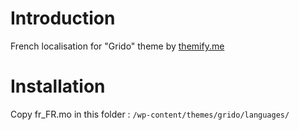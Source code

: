 # Introduction

French localisation for "Grido" theme by [themify.me](http://themify.me/)

# Installation

Copy fr_FR.mo in this folder : `/wp-content/themes/grido/languages/`